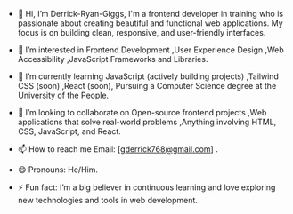 - 👋 Hi, I’m Derrick-Ryan-Giggs, I'm a frontend developer in training who is passionate about creating beautiful and functional web applications. My focus is on building clean, responsive, and user-friendly interfaces.

- 👀 I’m interested in Frontend Development ,User Experience Design ,Web Accessibility ,JavaScript Frameworks and Libraries.

- 🌱 I’m currently learning JavaScript (actively building projects) ,Tailwind CSS (soon) ,React (soon), Pursuing a Computer Science degree at the University of the People.

- 💞️ I’m looking to collaborate on Open-source frontend projects ,Web applications that solve real-world problems ,Anything involving HTML, CSS, JavaScript, and React.

- 📫 How to reach me Email:  [gderrick768@gmail.com]  .

- 😄 Pronouns: He/Him.

- ⚡ Fun fact: I’m a big believer in continuous learning and love exploring new technologies and tools in web development.


